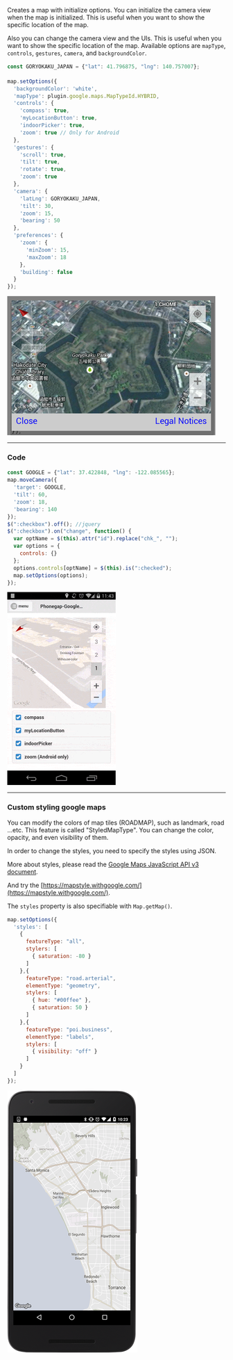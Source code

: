 Creates a map with initialize options.
You can initialize the camera view when the map is initialized.
This is useful when you want to show the specific location of the map.

Also you can change the camera view and the UIs.
This is useful when you want to show the specific location of the map.
Available options are `mapType`, `controls`, `gestures`, `camera`, and `backgroundColor`.


```js
const GORYOKAKU_JAPAN = {"lat": 41.796875, "lng": 140.757007};

map.setOptions({
  'backgroundColor': 'white',
  'mapType': plugin.google.maps.MapTypeId.HYBRID,
  'controls': {
    'compass': true,
    'myLocationButton': true,
    'indoorPicker': true,
    'zoom': true // Only for Android
  },
  'gestures': {
    'scroll': true,
    'tilt': true,
    'rotate': true,
    'zoom': true
  },
  'camera': {
    'latLng': GORYOKAKU_JAPAN,
    'tilt': 30,
    'zoom': 15,
    'bearing': 50
  },
  'preferences': {
    'zoom': {
      'minZoom': 15,
      'maxZoom': 18
    },
    'building': false
  }
});
```
![](image1.png)

---

### Code

```js
const GOOGLE = {"lat": 37.422848, "lng": -122.085565};
map.moveCamera({
  'target': GOOGLE,
  'tilt': 60,
  'zoom': 18,
  'bearing': 140
});
$(":checkbox").off(); //jquery
$(":checkbox").on("change", function() {
  var optName = $(this).attr("id").replace("chk_", "");
  var options = {
    controls: {}
  };
  options.controls[optName] = $(this).is(":checked");
  map.setOptions(options);
});
```
![](image2.gif)

---

### Custom styling google maps

You can modify the colors of map tiles (ROADMAP), such as landmark, road ...etc.
This feature is called "StyledMapType".
You can change the color, opacity, and even visibility of them.

In order to change the styles, you need to specify the styles using JSON.

More about styles, please read the [Google Maps JavaScript API v3 document](https://developers.google.com/maps/documentation/javascript/styling).

And try the [https://mapstyle.withgoogle.com/](https://mapstyle.withgoogle.com/).

The `styles` property is also specifiable with `Map.getMap()`.

```js
map.setOptions({
  'styles': [
    {
      featureType: "all",
      stylers: [
        { saturation: -80 }
      ]
    },{
      featureType: "road.arterial",
      elementType: "geometry",
      stylers: [
        { hue: "#00ffee" },
        { saturation: 50 }
      ]
    },{
      featureType: "poi.business",
      elementType: "labels",
      stylers: [
        { visibility: "off" }
      ]
    }
  ]
});
```

![](image3.png)
